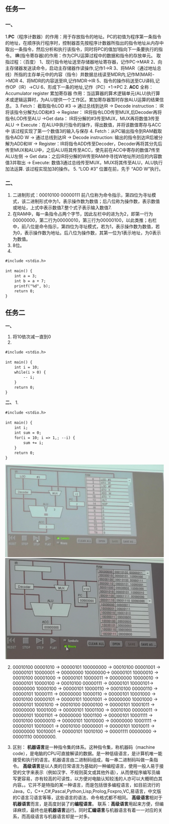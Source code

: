 

## 任务一
### 一、
1.**PC**（程序计数器）的作用：用于存放指令的地址。PC的初值为程序第一条指令的地址，在顺序执行程序时，控制器首先按程序计数器所指出的指令地址从内存中取出一条指令，然后分析和执行该指令，同时将PC的值加1指向下一条要执行的指令。
**IR**(指令寄存器)的作用：作为CPU运算过程中的数据和指令的存放单元。
取指过程：（百度）
1、现行指令地址送至存储器地址寄存器，记作PC->MAR
2、向主存储器发送读命令，启动主存储器作读操作,记作1->R
3、将MAR（通过地址总线）所指的主存单元中的内容（指令）井数据总线读至MDR内,记作M(MAR)->MDR
4、将MDR的内容送至IR,记作MDR->IR
5、指令的操作码送至CU译码,记作OP（IR）->CU
6、形成下一条的地址,记作（PC）+1->PC
2. **ACC**
全称：Accumulator register 累加寄存器
作用：当运算器的算术逻辑单元(ALU)执行算术或逻辑运算时，为ALU提供一个工作区。累加寄存器暂时存放ALU运算的结果信息。
3. Fetch： 截取指令LOD #3 -> 通过总线到达IR -> Decode instruction： IR将该指令分解为LOD和#3 -> Register： IR将指令LOD传至MUX,后Decoder再将指令LOD传至ALU ->Get data： IR将分解的#3传至MUX，MUX再将数值3传至ALU -> Execute：在ALU中执行指令的操作，得出数值，并将该数值寄存与ACC中
该过程实现了第一个数值3的输入与保存
4. Fetch：从PC输出指令到RAM截取指令ADD W -> 通过总线到达IR -> Decode instruction: 输出的指令到达IR后被分解为ADD和W -> Register：IR将指令ADD传至Decoder，Decoder再将其分先后传至MUX和ALU中，之后ALU将其传至ACC，使先前在ACC中寄存的数值7传至ALU左侧 -> Get data：之后IR将分解的W传至RAM中寻找W地址所对应的内容数值3并取出 -> Execute: 数值3通过总线传至MUX，MUX将其传至ALU，ALU执行加法运算.
该过程实现加3的操作。
5. “LOD #3” 位置在前，先于 “ADD W”执行。
### 二、
1. 二进制形式：00010100 00000111
前八位称为命令指示，第四位为寻址模式，该二进制形式中为1，表示操作数为数值；后八位称为操作数，表示数值或地址，上式中表示数值7.整个式子表示输入数值7.
2. 在RAM中，每一条指令占两个字节，因此左栏中的进为为2，即第一行为00000000，第二行为00000010，第三行为00000100，以此类推；右栏中，前八位是命令指示，第四位为寻址模式，若为1，表示操作数为数值，若为0，表示操作数为地址。后八位为操作数，其第一位为1表示地址，为0表示为数值。
3. 8位。
4. 
```
#include <stdio.h>

int main() {
    int a = 3;
    int b = a + 7;
    printf("%d", b);
    return 0;
}
``` 
## 任务二 
**一、**
1. 将10依次减一直到0
2. 
```
#include <stdio.h>

int main() {
    int i = 10;
    while(i > 0) {
        -- i;
    }
    return 0;
}
```
**二、**
1. 
```
#include <stdio.h>

int main() {
    int i;
    int sum = 0;
    for(i = 10; i => 1,; --i) {
        sum += i;
    }
    return 0;
}
```
![](kk.jpg)
![](qq.jpg)

2.  00010100 00001010 -> 00000101 100000000 ->       00010100 00001001 -> 00000101 10000001 -> 00000000 10000000-> 00000101 10000010 -> 00010100 00001000 -> 00000101 10000011 -> 00000000 10000010 -> 00000101 10000100 -> 00010100 00000111 -> 00000101 10000101-> 00000000 10000100 -> 00000101 10000110 -> 00010100 00000110 -> 00000101 10000111 -> 00000000 10000110 -> 00000101 10001000 -> 00010100 00000101 -> 00000101 10001001 -> 00000000 10001000 -> 00000101 10001010 -> 00010100 00000100 -> 00000101 10001011 -> 00000000 10001000 -> 00000101 10001100 -> 00010100 00000011 -> 00000101 10001101 -> 00000000 10001100 -> 00000101 10001111 -> 00010100 00000010 -> 00000101 10010000 -> 00000000 10001111 -> 00000101 10010001 -> 00010100 00000001 -> 00000101 10010011 -> 00000000 10010001 -> 00000101 10010100 -> 00001111 00000000 -> 00001110 00000000.

3. 区别： **机器语言**是一种指令集的体系。这种指令集，称机器码（machine code），是电脑的CPU可直接解读的数据。是一种低级语言，是计算机唯一能接受和执行的语言。机器语言由二进制码组成，每一串二进制码叫做一条指令。
**高级语言**是以人类的日常语言为基础的一种编程语言，使用一般人易于接受的文字来表示（例如汉字、不规则英文或其他外语），从而使程序编写员编写更容易，亦有较高的可读性，以方便对电脑认知较浅的人亦可以大概明白其内容。。它并不是特指的某一种语言，而是包括很多编程语言，如目前流行的Java，C，C++,C#,Pascal,Python,Lisp,Prolog,Foxpro,VC,易语言，中文版的C语言习语言等等，这些语言的语法、命令格式都不相同。
**高级语言**相对于**机器语言**而言，是高度封装了的**编程语言**。
联系：**高级语言**用起来方便，但编译麻烦，最终也是**机器语言**运行。同时**汇编语言**与机器语言有着一一对应的关系，而高级语言与机器语言却是一对多。